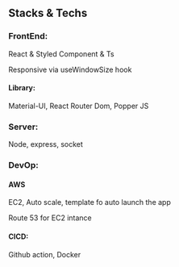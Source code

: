 ## Stacks & Techs

### FrontEnd:

React & Styled Component & Ts

Responsive via useWindowSize hook

#### Library:

Material-UI, React Router Dom, Popper JS

### Server:

Node, express, socket

### DevOp:

#### AWS

EC2, Auto scale, template fo auto launch the app

Route 53 for EC2 intance

#### CICD:

Github action, Docker
